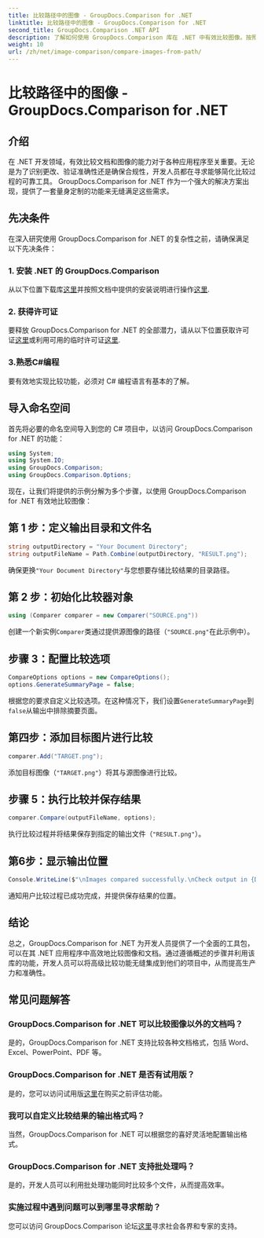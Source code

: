 ```yaml
---
title: 比较路径中的图像 - GroupDocs.Comparison for .NET
linktitle: 比较路径中的图像 - GroupDocs.Comparison for .NET
second_title: GroupDocs.Comparison .NET API
description: 了解如何使用 GroupDocs.Comparison 库在 .NET 中有效比较图像。按照分步指南进行无缝集成。
weight: 10
url: /zh/net/image-comparison/compare-images-from-path/
---
```


# 比较路径中的图像 - GroupDocs.Comparison for .NET

## 介绍
在 .NET 开发领域，有效比较文档和图像的能力对于各种应用程序至关重要。无论是为了识别更改、验证准确性还是确保合规性，开发人员都在寻求能够简化比较过程的可靠工具。 GroupDocs.Comparison for .NET 作为一个强大的解决方案出现，提供了一套量身定制的功能来无缝满足这些需求。
## 先决条件
在深入研究使用 GroupDocs.Comparison for .NET 的复杂性之前，请确保满足以下先决条件：
### 1. 安装 .NET 的 GroupDocs.Comparison
从以下位置下载库[这里](https://releases.groupdocs.com/comparison/net/)并按照文档中提供的安装说明进行操作[这里](https://tutorials.groupdocs.com/comparison/net/).
### 2. 获得许可证
要释放 GroupDocs.Comparison for .NET 的全部潜力，请从以下位置获取许可证[这里](https://purchase.groupdocs.com/buy)或利用可用的临时许可证[这里](https://purchase.groupdocs.com/temporary-license/).
### 3.熟悉C#编程
要有效地实现比较功能，必须对 C# 编程语言有基本的了解。

## 导入命名空间
首先将必要的命名空间导入到您的 C# 项目中，以访问 GroupDocs.Comparison for .NET 的功能：
```csharp
using System;
using System.IO;
using GroupDocs.Comparison;
using GroupDocs.Comparison.Options;
```

现在，让我们将提供的示例分解为多个步骤，以使用 GroupDocs.Comparison for .NET 有效地比较图像：
## 第 1 步：定义输出目录和文件名
```csharp
string outputDirectory = "Your Document Directory";
string outputFileName = Path.Combine(outputDirectory, "RESULT.png");
```
确保更换`"Your Document Directory"`与您想要存储比较结果的目录路径。
## 第 2 步：初始化比较器对象
```csharp
using (Comparer comparer = new Comparer("SOURCE.png"))
```
创建一个新实例`Comparer`类通过提供源图像的路径（`"SOURCE.png"`在此示例中）。
## 步骤 3：配置比较选项
```csharp
CompareOptions options = new CompareOptions();
options.GenerateSummaryPage = false;
```
根据您的要求自定义比较选项。在这种情况下，我们设置`GenerateSummaryPage`到`false`从输出中排除摘要页面。
## 第四步：添加目标图片进行比较
```csharp
comparer.Add("TARGET.png");
```
添加目标图像（`"TARGET.png"`）将其与源图像进行比较。
## 步骤 5：执行比较并保存结果
```csharp
comparer.Compare(outputFileName, options);
```
执行比较过程并将结果保存到指定的输出文件（`"RESULT.png"`）。
## 第6步：显示输出位置
```csharp
Console.WriteLine($"\nImages compared successfully.\nCheck output in {Directory.GetCurrentDirectory()}.");
```
通知用户比较过程已成功完成，并提供保存结果的位置。

## 结论
总之，GroupDocs.Comparison for .NET 为开发人员提供了一个全面的工具包，可以在其 .NET 应用程序中高效地比较图像和文档。通过遵循概述的步骤并利用该库的功能，开发人员可以将高级比较功能无缝集成到他们的项目中，从而提高生产力和准确性。
## 常见问题解答
### GroupDocs.Comparison for .NET 可以比较图像以外的文档吗？
是的，GroupDocs.Comparison for .NET 支持比较各种文档格式，包括 Word、Excel、PowerPoint、PDF 等。
### GroupDocs.Comparison for .NET 是否有试用版？
是的，您可以访问试用版[这里](https://releases.groupdocs.com/)在购买之前评估功能。
### 我可以自定义比较结果的输出格式吗？
当然，GroupDocs.Comparison for .NET 可以根据您的喜好灵活地配置输出格式。
### GroupDocs.Comparison for .NET 支持批处理吗？
是的，开发人员可以利用批处理功能同时比较多个文件，从而提高效率。
### 实施过程中遇到问题可以到哪里寻求帮助？
您可以访问 GroupDocs.Comparison 论坛[这里](https://forum.groupdocs.com/c/comparison/12)寻求社会各界和专家的支持。
